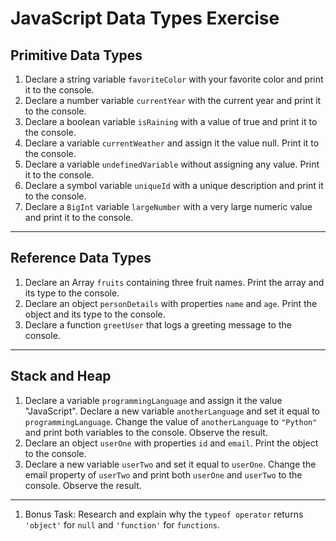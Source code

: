 # JavaScript Data Types Exercise

## Primitive Data Types

1. Declare a string variable `favoriteColor` with your favorite color and print it to the console.
1. Declare a number variable `currentYear` with the current year and print it to the console.
1. Declare a boolean variable `isRaining` with a value of true and print it to the console.
1. Declare a variable `currentWeather` and assign it the value null. Print it to the console.
1. Declare a variable `undefinedVariable` without assigning any value. Print it to the console.
1. Declare a symbol variable `uniqueId` with a unique description and print it to the console.
1. Declare a `BigInt` variable `largeNumber` with a very large numeric value and print it to the console.

---

## Reference Data Types

1. Declare an Array `fruits` containing three fruit names. Print the array and its type to the console.
1. Declare an object `personDetails` with properties `name` and `age`. Print the object and its type to the console.
1. Declare a function `greetUser` that logs a greeting message to the console.

---

## Stack and Heap

1. Declare a variable `programmingLanguage` and assign it the value "JavaScript".
   Declare a new variable `anotherLanguage` and set it equal to `programmingLanguage`. Change the value of `anotherLanguage` to `"Python"` and print both variables to the console. Observe the result.
1. Declare an object `userOne` with properties `id` and `email`. Print the object to the console.
1. Declare a new variable `userTwo` and set it equal to `userOne`. Change the email property of `userTwo` and print both `userOne` and `userTwo` to the console. Observe the result.

---

1. Bonus Task:
   Research and explain why the `typeof operator` returns `'object'` for `null` and `'function'` for `functions`.
